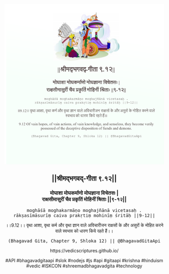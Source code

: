 <img src="../../asset/BG_9_12.png"/>
<center><h2>||श्रीमद्‍भगवद्‍-गीता ९.१२||</h2>
<h3>मोघाशा मोघकर्माणो मोघज्ञाना विचेतसः |<br/>राक्षसीमासुरीं चैव प्रकृतिं मोहिनीं श्रिताः ||९-१२||</h3>
<pre>moghāśā moghakarmāṇo moghajñānā vicetasaḥ .<br/>rākṣasīmāsurīṃ caiva prakṛtiṃ mohinīṃ śritāḥ ||9-12||</pre>
<p>।।9.12।। वृथा आशा, वृथा कर्म और वृथा ज्ञान वाले अविचारीजन राक्षसों के और असुरों के मोहित करने वाले स्वभाव को धारण किये रहते हैं।।</p>
<pre>(Bhagavad Gita, Chapter 9, Shloka 12) || @BhagavadGitaApi</pre><p>https://vedicscriptures.github.io/</p><p>#API #bhagavadgitaapi #slok #nodejs #js #api #gitaapi #krishna #hinduism #vedic #ISKCON #shreemadbhagavadgita #technology</p></center>